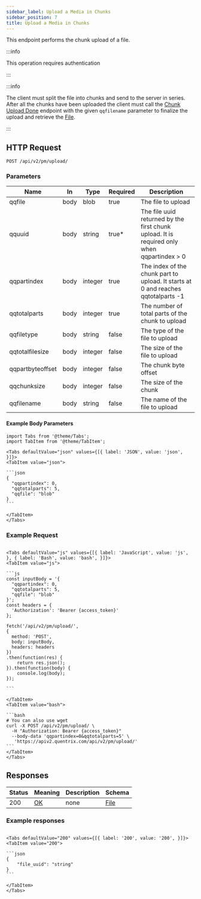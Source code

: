 ```yaml
---
sidebar_label: Upload a Media in Chunks
sidebar_position: 7
title: Upload a Media in Chunks
---
```


This endpoint performs the chunk upload of a file.

:::info

This operation requires authentication

:::

:::info

 The client must split the file into chunks and send to the server in series. After all the chunks have been uploaded the client must call the [Chunk Upload Done](/docs/apireference/v2/privatemessage/chunk_upload_done) endpoint with the given `qqfilename` parameter to finalize the upload and retrieve the [File](/docs/apireference/v2/schemas/file).


:::

## HTTP Request

`POST /api/v2/pm/upload/`

### Parameters

|Name|In|Type|Required|Description|
|---|---|---|---|---|
|qqfile|body|blob|true|The file to upload|
|qquuid|body|string|true*|The file uuid returned by the first chunk upload. It is required only when qqpartindex > 0|
|qqpartindex|body|integer|true|The index of the chunk part to upload. It starts at 0 and reaches qqtotalparts -1|
|qqtotalparts|body|integer|true|The number of total parts of the chunk to upload|
|qqfiletype|body|string|false|The type of the file to upload|
|qqtotalfilesize|body|integer|false|The size of the file to upload|
|qqpartbyteoffset|body|integer|false|The chunk byte offset|
|qqchunksize|body|integer|false|The size of the chunk|
|qqfilename|body|string|false|The name of the file to upload|

#### Example Body Parameters

````mdx-code-block
import Tabs from '@theme/Tabs';
import TabItem from '@theme/TabItem';

<Tabs defaultValue="json" values={[{ label: 'JSON', value: 'json', }]}>
<TabItem value="json">

```json
{
  "qqpartindex": 0,
  "qqtotalparts": 5,
  "qqfile": "blob"
}
```

</TabItem>
</Tabs>
````

### Example Request

````mdx-code-block

<Tabs defaultValue="js" values={[{ label: 'JavaScript', value: 'js', }, { label: 'Bash', value: 'bash', }]}>
<TabItem value="js">

```js
const inputBody = '{
  "qqpartindex": 0,
  "qqtotalparts": 5,
  "qqfile": "blob"
}';
const headers = {
  'Authorization': 'Bearer {access_token}'
};

fetch('/api/v2/pm/upload/',
{
  method: 'POST',
  body: inputBody,
  headers: headers
})
.then(function(res) {
    return res.json();
}).then(function(body) {
    console.log(body);
});

```

</TabItem>
<TabItem value="bash">

```bash
# You can also use wget
curl -X POST /api/v2/pm/upload/ \
  -H "Authorization: Bearer {access_token}"
  --body-data 'qqpartindex=0&qqtotalparts=5' \
   'https://apiv2.quentrix.com/api/v2/pm/upload/'
```
</TabItem>
</Tabs>
````

## Responses

|Status|Meaning|Description|Schema|
|---|---|---|---|
|200|[OK](https://tools.ietf.org/html/rfc7231#section-6.3.1)|none|[File](/docs/apireference/v2/schemas/file)|

### Example responses


````mdx-code-block

<Tabs defaultValue="200" values={[{ label: '200', value: '200', }]}>
<TabItem value="200">

```json
{
    "file_uuid": "string"
}
```

</TabItem>
</Tabs>
````




